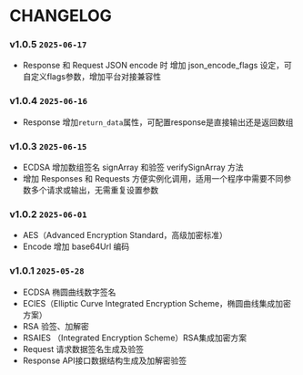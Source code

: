 CHANGELOG
=========

### v1.0.5 `2025-06-17`
* Response 和 Request JSON encode 时 增加 json_encode_flags 设定，可自定义flags参数，增加平台对接兼容性

### v1.0.4 `2025-06-16`
* Response 增加`return_data`属性，可配置response是直接输出还是返回数组

### v1.0.3 `2025-06-15`
* ECDSA 增加数组签名 signArray 和验签 verifySignArray 方法
* 增加 Responses 和 Requests 方便实例化调用，适用一个程序中需要不同参数多个请求或输出，无需重复设置参数

### v1.0.2 `2025-06-01`
* AES（Advanced Encryption Standard，高级加密标准）
* Encode 增加 base64Url 编码

### v1.0.1 `2025-05-28`
* ECDSA 椭圆曲线数字签名
* ECIES（Elliptic Curve Integrated Encryption Scheme，椭圆曲线集成加密方案）
* RSA 验签、加解密
* RSAIES （Integrated Encryption Scheme）RSA集成加密方案
* Request 请求数据签名生成及验签
* Response API接口数据结构生成及加解密验签